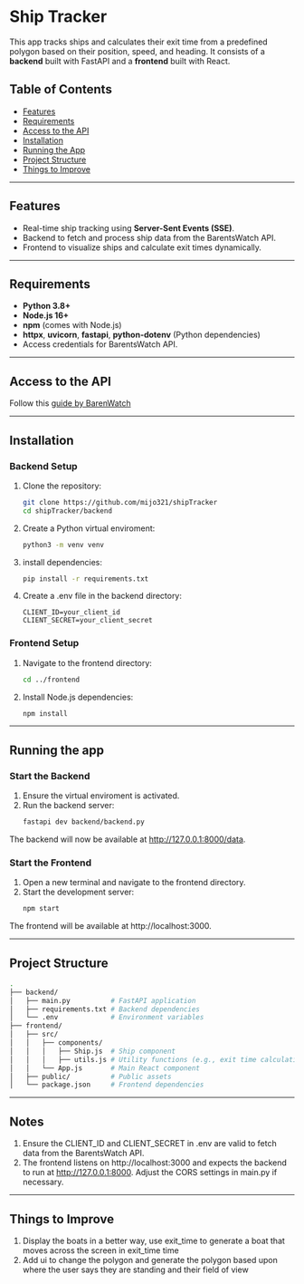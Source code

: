 # Ship Tracker

This app tracks ships and calculates their exit time from a predefined polygon based on their position, speed, and heading. It consists of a **backend** built with FastAPI and a **frontend** built with React.

## Table of Contents

- [Features](#features)
- [Requirements](#requirements)
- [Access to the API](#Access-to-the-API)
- [Installation](#installation)
- [Running the App](#running-the-app)
- [Project Structure](#project-structure)
- [Things to Improve](#Things-to-Improve)

---

## Features

- Real-time ship tracking using **Server-Sent Events (SSE)**.
- Backend to fetch and process ship data from the BarentsWatch API.
- Frontend to visualize ships and calculate exit times dynamically.

---

## Requirements

- **Python 3.8+**
- **Node.js 16+**
- **npm** (comes with Node.js)
- **httpx**, **uvicorn**, **fastapi**, **python-dotenv** (Python dependencies)
- Access credentials for BarentsWatch API.

---

## Access to the API

Follow this [guide by BarenWatch](https://developer.barentswatch.no/docs/appreg/)

---

## Installation

### Backend Setup

1. Clone the repository:
   ```bash
   git clone https://github.com/mijo321/shipTracker
   cd shipTracker/backend
2. Create a Python virtual enviroment:
   ```bash
   python3 -m venv venv
3. install dependencies:
   ```bash
   pip install -r requirements.txt
4. Create a .env file in the backend directory:
   ```plaintext
   CLIENT_ID=your_client_id
   CLIENT_SECRET=your_client_secret

### Frontend Setup

1. Navigate to the frontend directory:
   ```bash
   cd ../frontend
2. Install Node.js dependencies:
   ```bash
   npm install

---

## Running the app

### Start the Backend
1. Ensure the virtual enviroment is activated.
2. Run the backend server:
   ```bash
   fastapi dev backend/backend.py
  The backend will now be available at http://127.0.0.1:8000/data.

### Start the Frontend
1. Open a new terminal and navigate to the frontend directory.
2. Start the development server:
   ```bash
   npm start
  The frontend will be available at http://localhost:3000.

---

## Project Structure
  ```bash
  .
  ├── backend/
  │   ├── main.py          # FastAPI application
  │   ├── requirements.txt # Backend dependencies
  │   └── .env             # Environment variables
  ├── frontend/
  │   ├── src/
  │   │   ├── components/
  │   │   │   ├── Ship.js  # Ship component
  │   │   │   ├── utils.js # Utility functions (e.g., exit time calculations)
  │   │   └── App.js       # Main React component
  │   ├── public/          # Public assets
  │   └── package.json     # Frontend dependencies
  ```

---

## Notes

1. Ensure the CLIENT_ID and CLIENT_SECRET in .env are valid to fetch data from the BarentsWatch API.
2. The frontend listens on http://localhost:3000 and expects the backend to run at http://127.0.0.1:8000. Adjust the CORS settings in main.py if necessary.

---

## Things to Improve

1. Display the boats in a better way, use exit_time to generate a boat that moves across the screen in exit_time time
2. Add ui to change the polygon and generate the polygon based upon where the user says they are standing and their field of view


  

